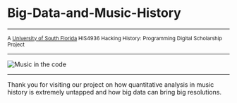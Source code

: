 # Big-Data-and-Music-History
---

<small>A [University of South Florida](http://www.usf.edu/) HIS4936 Hacking History: Programming Digital Scholarship Project</small>

---

![Music in the code](http://media.guitarcenter.com/is/image/MMGS7/My-Violin-Starter-Pack-1-4-Size/H73551000001000-00-500x500.jpg)

---

Thank you for visiting our project on how quantitative analysis in music history is extremely untapped and how big data can bring big resolutions.
